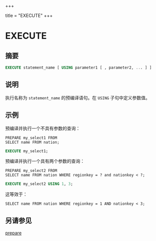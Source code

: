 +++

title = "EXECUTE"
+++

# EXECUTE

## 摘要

``` sql
EXECUTE statement_name [ USING parameter1 [ , parameter2, ... ] ]
```

## 说明

执行名称为 `statement_name` 的预编译语句。在 `USING` 子句中定义参数值。

## 示例

预编译并执行一个不具有参数的查询：

    PREPARE my_select1 FROM
    SELECT name FROM nation;

``` sql
EXECUTE my_select1;
```

预编译并执行一个具有两个参数的查询：

    PREPARE my_select2 FROM
    SELECT name FROM nation WHERE regionkey = ? and nationkey < ?;

``` sql
EXECUTE my_select2 USING 1, 3;
```

这等效于：

    SELECT name FROM nation WHERE regionkey = 1 AND nationkey < 3;

## 另请参见

[prepare](./prepare.html)